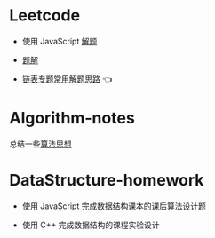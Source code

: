 # Leetcode

- 使用 JavaScript [解题](https://leetcode-cn.com/problemset/all/)

- [题解](https://github.com/DangoSky/algorithm/blob/master/LeetCode/README.md)

- [链表专题常用解题思路](http://blog.dangosky.com/2019/05/10/Leetcode%EF%BC%9A%E5%88%B7%E5%AE%8C31%E9%81%93%E9%93%BE%E8%A1%A8%E9%A2%98%E7%9A%84%E4%B8%80%E7%82%B9%E6%80%BB%E7%BB%93/) 👈

# Algorithm-notes

总结一些[算法思想](https://github.com/DangoSky/algorithm/tree/master/Algorithm-notes#%E7%AE%97%E6%B3%95%E6%80%9D%E6%83%B3)

# DataStructure-homework

+ 使用 JavaScript 完成数据结构课本的课后算法设计题

+ 使用 C++ 完成数据结构的课程实验设计
